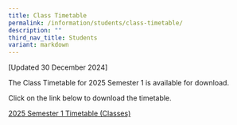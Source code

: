 ```yaml
---
title: Class Timetable
permalink: /information/students/class-timetable/
description: ""
third_nav_title: Students
variant: markdown
---
```

[Updated 30 December 2024]

The Class Timetable for 2025 Semester 1 is available for download.

Click on the link below to download the timetable. 

[2025 Semester 1 Timetable (Classes)](/files/Information/2025_Sem_1_Timetable_v6c___Classes.pdf)